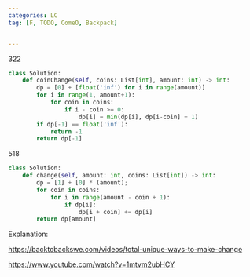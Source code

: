 ```yaml
---
categories: LC
tag: [F, TODO, ComeO, Backpack] 


---
```


322

```python
class Solution:
    def coinChange(self, coins: List[int], amount: int) -> int:
        dp = [0] + [float('inf') for i in range(amount)]
        for i in range(1, amount+1):
            for coin in coins:
                if i - coin >= 0:
                    dp[i] = min(dp[i], dp[i-coin] + 1)
        if dp[-1] == float('inf'):
            return -1
        return dp[-1]
```



518

```python
class Solution:
    def change(self, amount: int, coins: List[int]) -> int:
        dp = [1] + [0] * (amount);    
        for coin in coins:
            for i in range(amount - coin + 1):
                if dp[i]:
                    dp[i + coin] += dp[i]
        return dp[amount]

```

Explanation:

https://backtobackswe.com/videos/total-unique-ways-to-make-change

https://www.youtube.com/watch?v=1mtvm2ubHCY